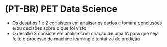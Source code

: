# (PT-BR) PET Data Science

* Os desafios 1 e 2 consistem em analisar os dados e tomara conclusões e/ou decisões sobre o que foi visto
* O desafio 3 consiste em análise com criação de uma IA para que seja feito o processo de machine learning e tentativa de predição
